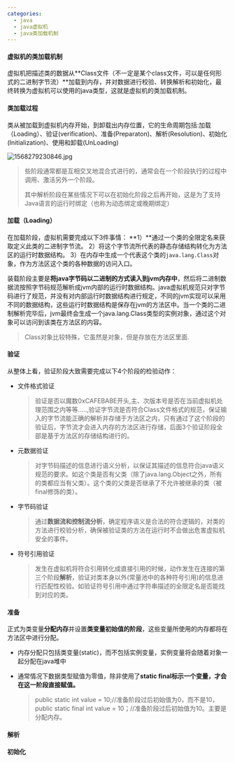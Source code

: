 ```yaml
---
categories:
  - java
  - java虚拟机
  - java类加载机制
---
```

#### 虚拟机的类加载机制

虚拟机把描述类的数据从**Class文件（不一定是某个class文件，可以是任何形式的二进制字节流）**加载到内存，并对数据进行校验、转换解析和初始化，最终转换为虚拟机可以使用的java类型，这就是虚拟机的类加载机制。

#### 类加载过程

类从被加载到虚拟机内存开始，到卸载出内存位置，它的生命周期包括:加载（Loading）、验证(verification)、准备(Preparaton)、解析(Resolution)、初始化(Initialization)、使用和卸载(UnLoading)

![1568279230846.jpg](https://raw.githubusercontent.com/MXDC/images_bed/master/img/1568279230846.jpg)

> 些阶段通常都是互相交叉地混合式进行的，通常会在一个阶段执行的过程中调用、激活另外一个阶段。
>
> 其中解析阶段在某些情况下可以在初始化阶段之后再开始，这是为了支持Java语言的运行时绑定（也称为动态绑定或晚期绑定）



#### 加载（Loading）

在加载阶段，虚拟机需要完成以下3件事情：
**1）**通过一个类的全限定名来获取定义此类的二进制字节流。
2）将这个字节流所代表的静态存储结构转化为方法区的运行时数据结构。
3）在内存中生成一个代表这个类的`java.lang.Class`对象，作为方法区这个类的各种数据的访问入口。

装载阶段主要是**将java字节码以二进制的方式读入到jvm内存中**，然后将二进制数据流按照字节码规范解析成jvm内部的运行时数据结构。java虚拟机规范只对字节码进行了规范，并没有对内部运行时数据结构进行规定，不同的jvm实现可以采用不同的数据结构，这些运行时数据结构是保存在jvm的方法区中。当一个类的二进制解析完毕后，jvm最终会生成一个java.lang.Class类型的实例对象，通过这个对象可以访问到该类在方法区的内容。

>Class对象比较特殊，它虽然是对象，但是存放在方法区里面.

#### 验证

从整体上看，验证阶段大致需要完成以下4个阶段的检验动作：

- 文件格式验证

  > 验证是否以魔数0xCAFEBABE开头,主、次版本号是否在当前虚拟机处理范围之内等等.....,验证字节流是否符合Class文件格式的规范，保证输入的字节流能正确的解析并存储于方法区之内，只有通过了这个阶段的验证后，字节流才会进入内存的方法区进行存储，后面3个验证阶段全部是基于方法区的存储结构进行的。

- 元数据验证

  > 对字节码描述的信息进行语义分析，以保证其描述的信息符合java语义规范的要求。如这个类是否有父类（除了java.lang.Object之外，所有的类都应当有父类）。这个类的父类是否继承了不允许被继承的类（被final修饰的类）。

- 字节码验证

  > 通过**数据流和控制流分析**，确定程序语义是合法的符合逻辑的，对类的方法进行校验分析，确保被验证类的方法在运行时不会做出危害虚拟机安全的事件。

- 符号引用验证

  > 发生在虚拟机将符合引用转化成直接引用的时候，动作发生在连接的第三个阶段**解析**，验证对类本身以外(常量池中的各种符号引用)的信息进行匹配性校验。如验证符号引用中通过字符串描述的全限定名是否能找到对应的类。

#### 准备

正式为类变量**分配内存**并设置**类变量初始值的阶段**，这些变量所使用的内存都将在方法区中进行分配。

- 内存分配只包括类变量(static)，而不包括实例变量，实例变量将会随着对象一起分配在java堆中

- 通常情况下数据类型赋值为零值，除非使用了**static final标示一个变量，才会在这一阶段直接赋值。**

  > public static int value = 10;//准备阶段过后初始值为0，而不是10，public static final int value = 10；//准备阶段过后初始值为10。主要是分配内存。

#### 解析



#### 初始化

